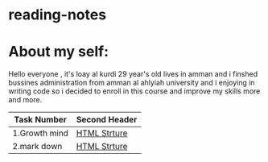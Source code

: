 # reading-notes

# About my self:

Hello everyone , it's loay al kurdi 29 year's old lives in amman and i finshed bussines administration from amman al ahlyiah university and i enjoying in writing code so i decided to enroll in this course and improve my skills more and more.


| Task Number | Second Header |
|------------ | ------------- |
| 1.Growth mind| [HTML Strture](https://github.com/loaealkurdi/reading-notes/blob/master/GrowthMindest.md) |
| 2.mark down | [HTML Strture](https://github.com/loaealkurdi/reading-notes/blob/master/markdown.md) |
